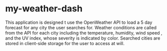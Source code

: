 # my-weather-dash
This application is designed t use the OpenWeather API to load a 5 day forecast for any city the user searches for. Weather conditions are called from the API for each city including the temperature, humidity, wind speed , and the UV index, whose severity is indicated by color.  Searched cities are stored in client-side storage for the user to access at will.
